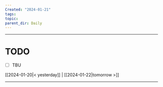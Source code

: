 ```yaml
---
Created: "2024-01-21"
tags: 
topic: 
parent_dir: Daily
---
```



----
# TODO
- [ ] TBU 
  
[[2024-01-20|< yesterday]] | [[2024-01-22|tomorrow >]]  
  
---  
